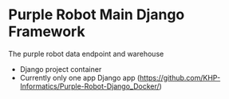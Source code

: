 Purple Robot Main Django Framework
=================================
The purple robot data endpoint and warehouse
- Django project container 
- Currently only one app Django app (https://github.com/KHP-Informatics/Purple-Robot-Django_Docker/)


